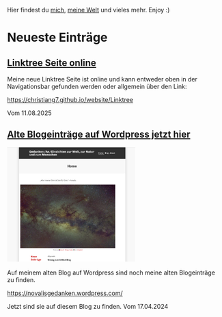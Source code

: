
Hier findest du [mich](About_Me.md), [meine Welt](Blog.md) und vieles mehr.
Enjoy :)

# Neueste Einträge

## [Linktree Seite online](https://christiang7.github.io/website/Linktree)

Meine neue Linktree Seite ist online und kann entweder oben in der Navigationsbar gefunden werden oder allgemein über den Link:

https://christiang7.github.io/website/Linktree

Vom 11.08.2025

## [Alte Blogeinträge auf Wordpress jetzt hier](Blog/Alte_Blogeinträge_auf_Wordpress.md)
[ <div>  <img width="300" src="./Media/Screenshot-NovalisGedanken-wordpress.png"/> <div>](Blog/Alte_Blogeinträge_auf_Wordpress.md)

Auf meinem alten Blog auf Wordpress sind noch meine alten Blogeinträge zu finden. 

https://novalisgedanken.wordpress.com/

Jetzt sind sie auf diesem Blog zu finden. Vom 17.04.2024

